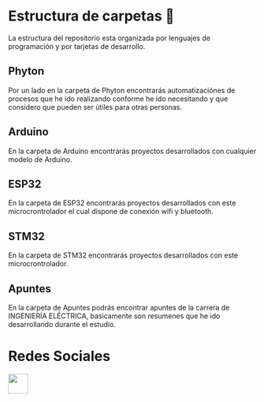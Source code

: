 # Estructura de carpetas 📁
La estructura del repositorio esta organizada por lenguajes de programación y por tarjetas de desarrollo.

## Phyton

Por un lado en la carpeta de Phyton encontrarás automatizaciónes de procesos que he ido realizando conforme he ido necesitando y que considero que pueden ser útiles para otras personas.

## Arduino
En la carpeta de Arduino encontrarás proyectos desarrollados con cualquier modelo de Arduino.

## ESP32
En la carpeta de ESP32 encontrarás proyectos desarrollados con este microcrontrolador el cual dispone de conexión wifi y bluetooth.

## STM32
En la carpeta de STM32 encontrarás proyectos desarrollados con este microcrontrolador.

## Apuntes
En la carpeta de Apuntes podrás encontrar apuntes de la carrera de INGENIERÍA ELÉCTRICA, basicamente son resumenes que he ido desarrollando durante el estudio.


# Redes Sociales
<a href="https://www.instagram.com/makergaragediy/">
  <img width="40" border="0" align="center"  src="https://upload.wikimedia.org/wikipedia/commons/thumb/5/58/Instagram-Icon.png/1025px-Instagram-Icon.png"/>
</a>



